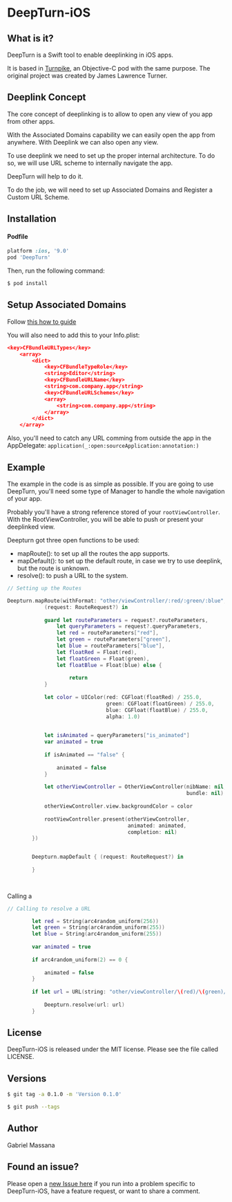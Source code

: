 # DeepTurn-iOS

##   What is it?

DeepTurn is a Swift tool to enable deeplinking in iOS apps.

It is based in [Turnpike](https://cocoapods.org/pods/Turnpike), an Objective-C pod with the same purpose.
The original project was created by James Lawrence Turner.

## Deeplink Concept

The core concept of deeplinking is to allow to open any view of you app from other apps.

With the Associated Domains capability we can easily open the app from anywhere. With Deeplink we can also open any view. 

To use deeplink we need to set up the proper internal architecture. To do so, we will use URL scheme to internally navigate the app.

DeepTurn will help to do it.

To do the job, we will need to set up Associated Domains and Register a Custom URL Scheme. 

## Installation

#### Podfile

```ruby
platform :ios, '9.0'
pod 'DeepTurn'
```

Then, run the following command:

```bash
$ pod install
```

## Setup Associated Domains

Follow [this how to guide](https://blog.branch.io/how-to-setup-universal-links-to-deep-link-on-apple-ios-9/)

You will also need to add this to your Info.plist:

```json
<key>CFBundleURLTypes</key>
    <array>
        <dict>
            <key>CFBundleTypeRole</key>
            <string>Editor</string>
            <key>CFBundleURLName</key>
            <string>com.company.app</string>
            <key>CFBundleURLSchemes</key>
            <array>
                <string>com.company.app</string>
            </array>
        </dict>
    </array>

```
Also, you'll need to catch any URL comming from outside the app in the AppDelegate:
`application(_:open:sourceApplication:annotation:)`


## Example

The example in the code is as simple as possible. If you are going to use DeepTurn, you'll need some type of Manager to handle the whole navigation of your app.

Probably you'll have a strong reference stored of your `rootViewController`. With the RootViewController, you will be able to push or present your deeplinked view.

Deepturn got three open functions to be used:

- mapRoute(): to set up all the routes the app supports.
- mapDefault(): to set up the default route, in case we try to use deeplink, but the route is unknown.
- resolve(): to push a URL to the system.

```swift
// Setting up the Routes

Deepturn.mapRoute(withFormat: "other/viewController/:red/:green/:blue", toDestination: {
            (request: RouteRequest?) in
            
            guard let routeParameters = request?.routeParameters,
                let queryParameters = request?.queryParameters,
                let red = routeParameters["red"],
                let green = routeParameters["green"],
                let blue = routeParameters["blue"],
                let floatRed = Float(red),
                let floatGreen = Float(green),
                let floatBlue = Float(blue) else {
                
                    return
            }
            
            let color = UIColor(red: CGFloat(floatRed) / 255.0,
                                green: CGFloat(floatGreen) / 255.0,
                                blue: CGFloat(floatBlue) / 255.0,
                                alpha: 1.0)

            
            let isAnimated = queryParameters["is_animated"]
            var animated = true
            
            if isAnimated == "false" {
                
                animated = false
            }
            
            let otherViewController = OtherViewController(nibName: nil,
                                                          bundle: nil)
            
            otherViewController.view.backgroundColor = color
            
            rootViewController.present(otherViewController,
                                       animated: animated,
                                       completion: nil)
        })


        Deepturn.mapDefault { (request: RouteRequest?) in
            
        }
        
        
```

Calling a 
```swift
// Calling to resolve a URL 

        let red = String(arc4random_uniform(256))
        let green = String(arc4random_uniform(255))
        let blue = String(arc4random_uniform(255))
        
        var animated = true
        
        if arc4random_uniform(2) == 0 {
            
            animated = false
        }
        
        if let url = URL(string: "other/viewController/\(red)/\(green)/\(blue)/?is_animated=\(animated)") {
            
            Deepturn.resolve(url: url)
        }
```
## License

DeepTurn-iOS is released under the MIT license. Please see the file called LICENSE.

## Versions

```bash
$ git tag -a 0.1.0 -m 'Version 0.1.0'

$ git push --tags
```

## Author

Gabriel Massana

## Found an issue?

Please open a [new Issue here](https://github.com/GabrielMassana/DeepTurn-iOS/issues/new) if you run into a problem specific to DeepTurn-iOS, have a feature request, or want to share a comment.
